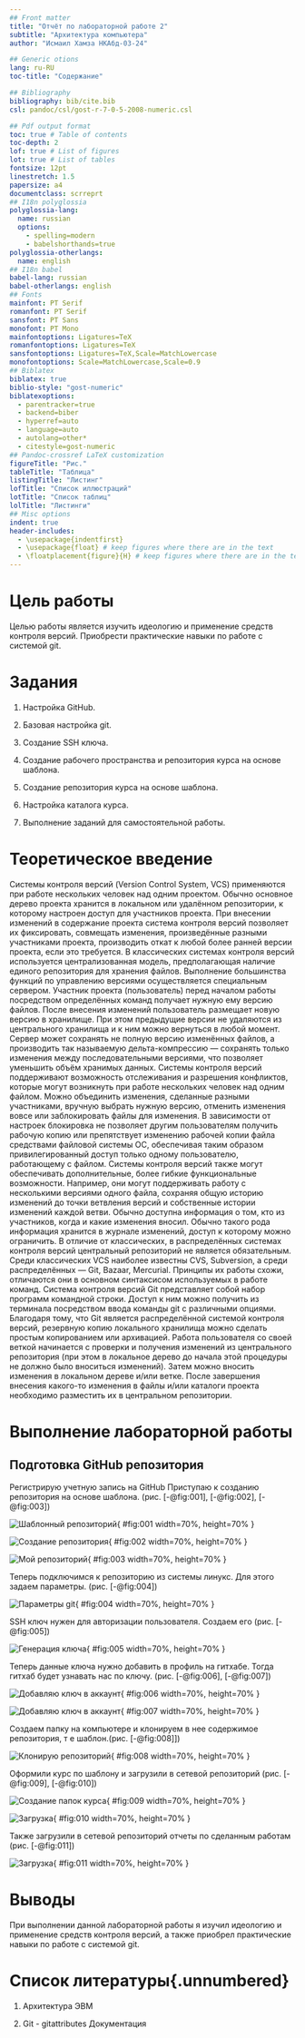 ```yaml
---
## Front matter
title: "Отчёт по лабораторной работе 2"
subtitle: "Архитектура компьютера"
author: "Исмаил Хамза НКАбд-03-24"

## Generic otions
lang: ru-RU
toc-title: "Содержание"

## Bibliography
bibliography: bib/cite.bib
csl: pandoc/csl/gost-r-7-0-5-2008-numeric.csl

## Pdf output format
toc: true # Table of contents
toc-depth: 2
lof: true # List of figures
lot: true # List of tables
fontsize: 12pt
linestretch: 1.5
papersize: a4
documentclass: scrreprt
## I18n polyglossia
polyglossia-lang:
  name: russian
  options:
	- spelling=modern
	- babelshorthands=true
polyglossia-otherlangs:
  name: english
## I18n babel
babel-lang: russian
babel-otherlangs: english
## Fonts
mainfont: PT Serif
romanfont: PT Serif
sansfont: PT Sans
monofont: PT Mono
mainfontoptions: Ligatures=TeX
romanfontoptions: Ligatures=TeX
sansfontoptions: Ligatures=TeX,Scale=MatchLowercase
monofontoptions: Scale=MatchLowercase,Scale=0.9
## Biblatex
biblatex: true
biblio-style: "gost-numeric"
biblatexoptions:
  - parentracker=true
  - backend=biber
  - hyperref=auto
  - language=auto
  - autolang=other*
  - citestyle=gost-numeric
## Pandoc-crossref LaTeX customization
figureTitle: "Рис."
tableTitle: "Таблица"
listingTitle: "Листинг"
lofTitle: "Список иллюстраций"
lotTitle: "Список таблиц"
lolTitle: "Листинги"
## Misc options
indent: true
header-includes:
  - \usepackage{indentfirst}
  - \usepackage{float} # keep figures where there are in the text
  - \floatplacement{figure}{H} # keep figures where there are in the text
---
```


# Цель работы

Целью работы является изучить идеологию и применение средств контроля версий. Приобрести практические навыки по работе с системой git.

# Задания

1.	Настройка GitHub.

2.	Базовая настройка git.

3.	Создание SSH ключа.

4.	Создание рабочего пространства и репозитория курса на основе шаблона.

5.	Создание репозитория курса на основе шаблона.

6.	Настройка каталога курса.

7.	Выполнение заданий для самостоятельной работы.

# Теоретическое введение

Системы контроля версий (Version Control System, VCS) применяются при работе нескольких человек 
над одним проектом. Обычно основное дерево проекта хранится в локальном или удалённом 
репозитории, к которому настроен доступ для участников проекта. При внесении изменений 
в содержание проекта система контроля версий позволяет их фиксировать, совмещать изменения, 
произведённые разными участниками проекта, производить откат к любой более ранней версии 
проекта, если это требуется. В классических системах контроля версий используется 
централизованная модель, предполагающая наличие единого репозитория для хранения файлов. 
Выполнение большинства функций по управлению версиями осуществляется специальным сервером. 
Участник проекта (пользователь) перед началом работы посредством определённых команд получает 
нужную ему версию файлов. После внесения изменений пользователь размещает новую версию 
в хранилище. При этом предыдущие версии не удаляются из центрального хранилища и к ним можно 
вернуться в любой момент. Сервер может сохранять не полную версию изменённых файлов, 
а производить так называемую дельта-компрессию — сохранять только изменения между 
последовательными версиями, что позволяет уменьшить объём хранимых данных. 
Системы контроля версий поддерживают возможность отслеживания и разрешения конфликтов, 
которые могут возникнуть при работе нескольких человек над одним файлом. Можно объединить 
изменения, сделанные разными участниками, вручную выбрать нужную версию, отменить изменения 
вовсе или заблокировать файлы для изменения. В зависимости от настроек блокировка не позволяет 
другим пользователям получить рабочую копию или препятствует изменению рабочей копии файла 
средствами файловой системы ОС, обеспечивая таким образом привилегированный доступ только 
одному пользователю, работающему с файлом. Системы контроля версий также могут обеспечивать 
дополнительные, более гибкие функциональные возможности. Например, они могут поддерживать 
работу с несколькими версиями одного файла, сохраняя общую историю изменений до точки 
ветвления версий и собственные истории изменений каждой ветви. Обычно доступна информация 
о том, кто из участников, когда и какие изменения вносил. Обычно такого рода информация 
хранится в журнале изменений, доступ к которому можно ограничить. В отличие от классических, 
в распределённых системах контроля версий центральный репозиторий не является обязательным. 
Среди классических VCS наиболее известны CVS, Subversion, а среди распределённых — Git, 
Bazaar, Mercurial. Принципы их работы схожи, отличаются они в основном синтаксисом 
используемых в работе команд. Система контроля версий Git представляет собой набор 
программ командной строки. Доступ к ним можно получить из терминала посредством ввода 
команды git с различными опциями. Благодаря тому, что Git является распределённой системой 
контроля версий, резервную копию локального хранилища можно сделать простым копированием 
или архивацией. Работа пользователя со своей веткой начинается с проверки и получения 
изменений из центрального репозитория (при этом в локальное дерево до начала этой процедуры 
не должно было вноситься изменений). Затем можно вносить изменения в локальном дереве и/или 
ветке. После завершения внесения какого-то изменения в файлы и/или каталоги проекта необходимо 
разместить их в центральном репозитории.

# Выполнение лабораторной работы

## Подготовка GitHub репозитория

Регистрирую учетную запись на GitHub
Приступаю к созданию репозитория на основе шаблона.
(рис. [-@fig:001], [-@fig:002], [-@fig:003])

![Шаблонный репозиторий](image/01.png){ #fig:001 width=70%, height=70% }

![Создание репозитория](image/02.png){ #fig:002 width=70%, height=70% }

![Мой репозиторий](image/03.png){ #fig:003 width=70%, height=70% }

Теперь подключимся к репозиторию из системы линукс.
Для этого задаем параметры. (рис. [-@fig:004])

![Параметры git](image/04.png){ #fig:004 width=70%, height=70% }

SSH ключ нужен для авторизации пользователя. Создаем его (рис. [-@fig:005])

![Генерация ключа](image/05.png){ #fig:005 width=70%, height=70% }

Теперь данные ключа нужно добавить в профиль на гитхабе. Тогда гитхаб будет узнавать нас по ключу.
 (рис. [-@fig:006], [-@fig:007])

![Добавляю ключ в аккаунт](image/06.png){ #fig:006 width=70%, height=70% }

![Добавляю ключ в аккаунт](image/07.png){ #fig:007 width=70%, height=70% }

Создаем папку на компьютере и клонируем 
в нее содержимое репозитория, т е шаблон.(рис. [-@fig:008]])

![Клонирую репозиторий](image/08.png){ #fig:008 width=70%, height=70% }

Оформили курс по шаблону и загрузили в сетевой репозиторий
(рис. [-@fig:009], [-@fig:010])

![Создание папок курса](image/09.png){ #fig:009 width=70%, height=70% }

![Загрузка](image/10.png){ #fig:010 width=70%, height=70% }

Также загрузили в сетевой репозиторий отчеты по сделанным работам (рис. [-@fig:011])

![Загрузка](image/11.png){ #fig:011 width=70%, height=70% }

# Выводы

При выполнении данной лабораторной работы я изучил идеологию и применение 
средств контроля версий, а также приобрел практические навыки по работе с системой git.

# Список литературы{.unnumbered}

1. Архитектура ЭВМ

2. Git - gitattributes Документация
